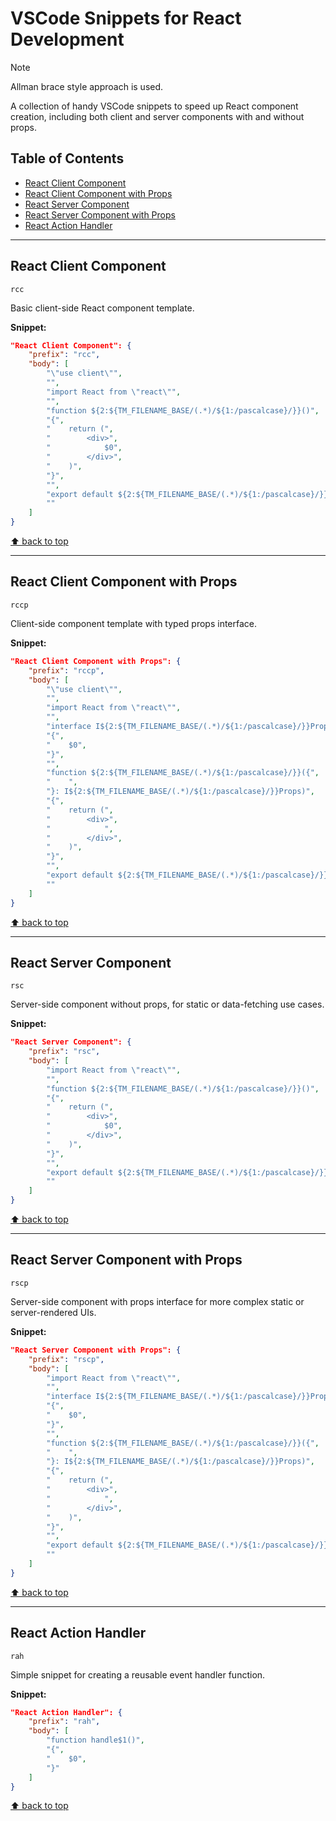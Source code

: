 # VSCode Snippets for React Development

> [!NOTE]
> Allman brace style approach is used.

A collection of handy VSCode snippets to speed up React component creation, including both client and server components with and without props.

## Table of Contents

- [React Client Component](#react-client-component)
- [React Client Component with Props](#react-client-component-with-props)
- [React Server Component](#react-server-component)
- [React Server Component with Props](#react-server-component-with-props)
- [React Action Handler](#react-action-handler)

---

## React Client Component

`rcc`

Basic client-side React component template.

**Snippet:**

```json
"React Client Component": {
    "prefix": "rcc",
    "body": [
        "\"use client\"",
        "",
        "import React from \"react\"",
        "",
        "function ${2:${TM_FILENAME_BASE/(.*)/${1:/pascalcase}/}}()",
        "{",
        "    return (",
        "        <div>",
        "            $0",
        "        </div>",
        "    )",
        "}",
        "",
        "export default ${2:${TM_FILENAME_BASE/(.*)/${1:/pascalcase}/}}",
        ""
    ]
}
```

[⬆️ back to top](#vscode-snippets-for-react-development)

---

## React Client Component with Props

`rccp`

Client-side component template with typed props interface.

**Snippet:**

```json
"React Client Component with Props": {
    "prefix": "rccp",
    "body": [
        "\"use client\"",
        "",
        "import React from \"react\"",
        "",
        "interface I${2:${TM_FILENAME_BASE/(.*)/${1:/pascalcase}/}}Props",
        "{",
        "    $0",
        "}",
        "",
        "function ${2:${TM_FILENAME_BASE/(.*)/${1:/pascalcase}/}}({",
        "    ",
        "}: I${2:${TM_FILENAME_BASE/(.*)/${1:/pascalcase}/}}Props)",
        "{",
        "    return (",
        "        <div>",
        "            ",
        "        </div>",
        "    )",
        "}",
        "",
        "export default ${2:${TM_FILENAME_BASE/(.*)/${1:/pascalcase}/}}",
        ""
    ]
}
```

[⬆️ back to top](#vscode-snippets-for-react-development)

---

## React Server Component

`rsc`

Server-side component without props, for static or data-fetching use cases.

**Snippet:**

```json
"React Server Component": {
    "prefix": "rsc",
    "body": [
        "import React from \"react\"",
        "",
        "function ${2:${TM_FILENAME_BASE/(.*)/${1:/pascalcase}/}}()",
        "{",
        "    return (",
        "        <div>",
        "            $0",
        "        </div>",
        "    )",
        "}",
        "",
        "export default ${2:${TM_FILENAME_BASE/(.*)/${1:/pascalcase}/}}",
        ""
    ]
}
```

[⬆️ back to top](#vscode-snippets-for-react-development)

---

## React Server Component with Props

`rscp`

Server-side component with props interface for more complex static or server-rendered UIs.

**Snippet:**

```json
"React Server Component with Props": {
    "prefix": "rscp",
    "body": [
        "import React from \"react\"",
        "",
        "interface I${2:${TM_FILENAME_BASE/(.*)/${1:/pascalcase}/}}Props",
        "{",
        "    $0",
        "}",
        "",
        "function ${2:${TM_FILENAME_BASE/(.*)/${1:/pascalcase}/}}({",
        "    ",
        "}: I${2:${TM_FILENAME_BASE/(.*)/${1:/pascalcase}/}}Props)",
        "{",
        "    return (",
        "        <div>",
        "            ",
        "        </div>",
        "    )",
        "}",
        "",
        "export default ${2:${TM_FILENAME_BASE/(.*)/${1:/pascalcase}/}}",
        ""
    ]
}
```

[⬆️ back to top](#vscode-snippets-for-react-development)

---

## React Action Handler

`rah`

Simple snippet for creating a reusable event handler function.

**Snippet:**

```json
"React Action Handler": {
    "prefix": "rah",
    "body": [
        "function handle$1()",
        "{",
        "    $0",
        "}"
    ]
}
```

[⬆️ back to top](#vscode-snippets-for-react-development)
